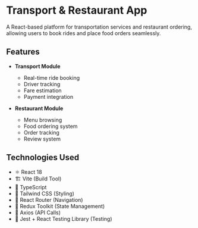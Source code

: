 # Transport & Restaurant App

A React-based platform for transportation services and restaurant ordering, allowing users to book rides and place food orders seamlessly.

## Features

- **Transport Module**

  - Real-time ride booking
  - Driver tracking
  - Fare estimation
  - Payment integration

- **Restaurant Module**
  - Menu browsing
  - Food ordering system
  - Order tracking
  - Review system

## Technologies Used

- ⚛️ React 18
- 🏗️ Vite (Build Tool)
- 🦾 TypeScript
- 🎨 Tailwind CSS (Styling)
- 🚀 React Router (Navigation)
- 🔄 Redux Toolkit (State Management)
- 📡 Axios (API Calls)
- 🧪 Jest + React Testing Library (Testing)
